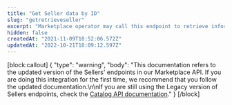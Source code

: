 ```yaml
---
title: "Get Seller data by ID"
slug: "getretrieveseller"
excerpt: "Marketplace operator may call this endpoint to retrieve information about a specific seller by filtering by ID. It is also possible to filter results by sales channel (or [trade policy](https://help.vtex.com/en/tutorial/como-funciona-uma-politica-comercial--6Xef8PZiFm40kg2STrMkMV#master-data)) through the `sc` query param."
hidden: false
createdAt: "2021-11-09T18:52:06.572Z"
updatedAt: "2022-10-21T18:09:12.597Z"
---
```

[block:callout]
{
  "type": "warning",
  "body": "This documentation refers to the updated version of the Sellers' endpoints in our Marketplace API. If you are doing this integration for the first time, we recommend that you follow the updated documentation.\n\nIf you are still using the Legacy version of Sellers endpoints, check the [Catalog API documentation](https://developers.vtex.com/vtex-rest-api/reference/catalog-api-seller)."
}
[/block]